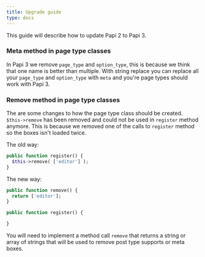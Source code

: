 ```yaml
---
title: Upgrade guide
type: docs
---
```


This guide will describe how to update Papi 2 to Papi 3.

### Meta method in page type classes

In Papi 3 we remove `page_type` and `option_type`, this is because we think that one name is better than multiple. With string replace you can replace all your `page_type` and `option_type` with `meta` and you're page types should work with Papi 3.

### Remove method in page type classes

The are some changes to how the page type class should be created. `$this->remove` has been removed and could not be used in `register` method anymore. This is because we removed one of the calls to `register` method so the boxes isn't loaded twice.

The old way:

```php
public function register() {
  $this->remove( ['editor'] );
}
```

The new way:

```php
public function remove() {
  return ['editor'];
}

public function register() {

}
```

You will need to implement a method call `remove` that returns a string or array of strings that will be used to remove post type supports or meta boxes.

